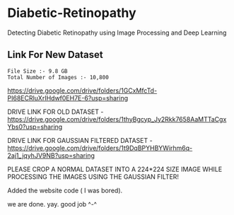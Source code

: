# Diabetic-Retinopathy
Detecting Diabetic Retinopathy using Image Processing and Deep Learning

## Link For New Dataset 
```
File Size :- 9.8 GB
Total Number of Images :- 10,800
```
https://drive.google.com/drive/folders/1GCxMfcTd-PI68ECRluXrIHdwf0EH7E-6?usp=sharing


DRIVE LINK FOR OLD DATASET - https://drive.google.com/drive/folders/1thyBgcyp_Jy2Rkk7658AaMTTaCgxYbs0?usp=sharing


DRIVE LINK FOR GAUSSIAN FILTERED DATASET - https://drive.google.com/drive/folders/1t9DqBPYHBYWirhm6q-2aj1_jqyhJV9NB?usp=sharing


PLEASE CROP A NORMAL DATASET INTO A 224*224 SIZE IMAGE WHILE PROCESSING THE IMAGES USING THE GAUSSIAN FILTER!

Added the website code ( I was bored).

we are done. yay. good job ^-^
